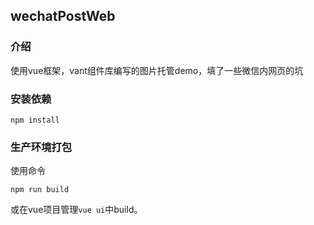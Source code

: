 ## wechatPostWeb

### 介绍
使用vue框架，vant组件库编写的图片托管demo，填了一些微信内网页的坑

### 安装依赖
```
npm install
```

### 生产环境打包
使用命令
```
npm run build
```
或在vue项目管理`vue ui`中build。
